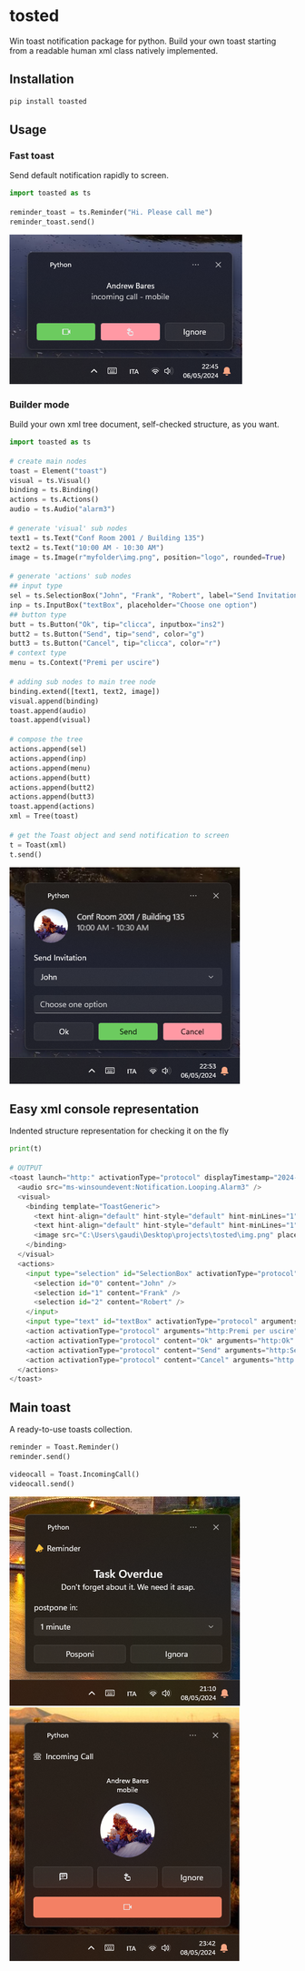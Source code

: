 # tosted
Win toast notification package for python.
Build your own toast starting from a readable human xml class natively implemented.

## Installation

```bash
pip install toasted
```

## Usage

### Fast toast
Send default notification rapidly to screen.

```python
import toasted as ts

reminder_toast = ts.Reminder("Hi. Please call me")
reminder_toast.send()

```

![image](https://github.com/MekJohn/toasted/blob/main/test/Incoming_call.png)


### Builder mode
Build your own xml tree document, self-checked structure, as you want.

```python
import toasted as ts

# create main nodes
toast = Element("toast")
visual = ts.Visual()
binding = ts.Binding()
actions = ts.Actions()
audio = ts.Audio("alarm3")

# generate 'visual' sub nodes
text1 = ts.Text("Conf Room 2001 / Building 135")
text2 = ts.Text("10:00 AM - 10:30 AM")
image = ts.Image(r"myfolder\img.png", position="logo", rounded=True)

# generate 'actions' sub nodes
## input type
sel = ts.SelectionBox("John", "Frank", "Robert", label="Send Invitation")
inp = ts.InputBox("textBox", placeholder="Choose one option")
## button type
butt = ts.Button("Ok", tip="clicca", inputbox="ins2")
butt2 = ts.Button("Send", tip="send", color="g")
butt3 = ts.Button("Cancel", tip="clicca", color="r")
# context type
menu = ts.Context("Premi per uscire")

# adding sub nodes to main tree node
binding.extend([text1, text2, image])
visual.append(binding)
toast.append(audio)
toast.append(visual)

# compose the tree
actions.append(sel)
actions.append(inp)
actions.append(menu)
actions.append(butt)
actions.append(butt2)
actions.append(butt3)
toast.append(actions)
xml = Tree(toast)

# get the Toast object and send notification to screen
t = Toast(xml)
t.send()
```

![image](https://github.com/MekJohn/toasted/blob/main/test/meeting.png)


## Easy xml console representation
Indented structure representation for checking it on the fly

```python
print(t)

# OUTPUT
<toast launch="http:" activationType="protocol" displayTimestamp="2024-05-06T22:52:58+00:00" useButtonStyle="true">
  <audio src="ms-winsoundevent:Notification.Looping.Alarm3" />
  <visual>
    <binding template="ToastGeneric">
      <text hint-align="default" hint-style="default" hint-minLines="1">Conf Room 2001 / Building 135</text>
      <text hint-align="default" hint-style="default" hint-minLines="1">10:00 AM - 10:30 AM</text>
      <image src="C:\Users\gaudi\Desktop\projects\tosted\img.png" placement="appLogoOverride" hint-crop="circle" />
    </binding>
  </visual>
  <actions>
    <input type="selection" id="SelectionBox" activationType="protocol" arguments="http:SelectionBox" title="Send Invitation" defaultInput="0">
      <selection id="0" content="John" />
      <selection id="1" content="Frank" />
      <selection id="2" content="Robert" />
    </input>
    <input type="text" id="textBox" activationType="protocol" arguments="http:textBox" placeHolderContent="Choose one option" />
    <action activationType="protocol" arguments="http:Premi per uscire" placement="contextMenu" content="Premi per uscire" />
    <action activationType="protocol" content="Ok" arguments="http:Ok" hint-toolTip="clicca" hint-inputId="ins2" />
    <action activationType="protocol" content="Send" arguments="http:Send" hint-toolTip="send" hint-buttonStyle="Success" />
    <action activationType="protocol" content="Cancel" arguments="http:Cancel" hint-toolTip="clicca" hint-buttonStyle="Critical" />
  </actions>
</toast>
```

## Main toast
A ready-to-use toasts collection.

```python
reminder = Toast.Reminder()
reminder.send()
```

```python
videocall = Toast.IncomingCall()
videocall.send()
```

![image](https://github.com/MekJohn/toasted/blob/main/test/reminder.png)
![image](https://github.com/MekJohn/toasted/blob/main/test/call.png)




